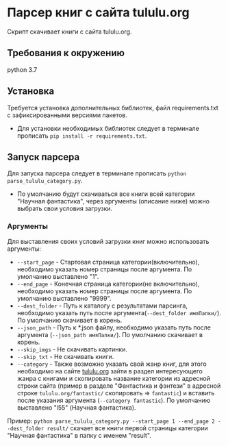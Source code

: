 # Парсер книг с сайта tululu.org

Скрипт скачивает книги с сайта tululu.org.

## Требования к окружению

python 3.7

## Установка

Требуется установка дополнительных библиотек, файл requirements.txt с зафиксированными версиями пакетов.
  - Для установки необходимых библиотек следует в терминале прописать `pip install -r requirements.txt`.

## Запуск парсера

Для запуска парсера следует в терминале прописать `python parse_tululu_category.py`.
  - По умолчанию будут скачиваться все книги всей категории "Научная фантастика", через аргументы (описание ниже) можно выбрать свои условия загрузки. 

### Аргументы

Для выставления своих условий загрузки книг можно использовать аргументы:

  - `--start_page` - Стартовая страница категории(включительно), необходимо указать номер страницы после аргумента. По умолчанию выставлено "1".
  - `--end_page` - Конечная страница категории(не включительно), необходимо указать номер страницы после аргумента. По умолчанию выставлено "9999".
  - `--dest_folder` - Путь к каталогу с результатами парсинга, необходимо указать путь после аргумента(`--dest_folder имяПапки/`). По умолчанию скачивает в корень.
  - `--json_path` - Путь к *.json файлу, необходимо указать путь после аргумента (`--json_path имяПапки/`). По умолчанию скачивает в корень.
  - `--skip_imgs` - Не скачивать картинки.
  - `--skip_txt` - Не скачивать книги.
  - `--category` - Также возможно указать свой жанр книг, для этого необходимо на сайте [tululu.org](http://tululu.org/) зайти в раздел интересующего жанра с книгами и скопировать название категории из адресной строки сайта
   (пример в разделе "Фантастика и фэнтези" в адресной строке `tululu.org/fantastic/` скопировать => `fantastic`) и вставить после указания аргумента (`--category fantastic`). По умолчанию выставлено "l55" (Научная фантастика).

Пример: `python parse_tululu_category.py --start_page 1 --end_page 2 --dest_folder result/` скачает все книги первой страницы категории "Научная фантастика" в папку с именем "result".